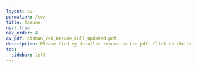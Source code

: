 ```yaml
---
layout: cv
permalink: /cv/
title: Resume
nav: true
nav_order: 4
cv_pdf: Kishan_Ved_Resume_Full_Updated.pdf
description: Please find my detailed resume in the pdf. Click on the button alongside.
toc:
  sidebar: left
---
```

